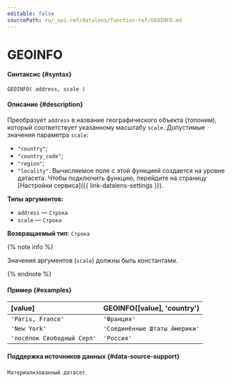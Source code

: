 ```yaml
---
editable: false
sourcePath: ru/_api-ref/datalens/function-ref/GEOINFO.md
---
```


# GEOINFO



#### Синтаксис {#syntax}


```
GEOINFO( address, scale )
```

#### Описание {#description}
 Преобразует `address` в название географического объекта (топоним), который соответствует указанному масштабу `scale`. 
 Допустимые значения параметра `scale`: 
 - `"country"`; 
 - `"country_code"`; 
 - `"region"`; 
 - `"locality"`. 
 Вычисляемое поле с этой функцией создается на уровне датасета. 
 Чтобы подключить функцию, перейдите на страницу [Настройки сервиса]({{ link-datalens-settings }}). 

**Типы аргументов:**
- `address` — `Строка`
- `scale` — `Строка`


**Возвращаемый тип**: `Строка`

{% note info %}

Значения аргументов (`scale`) должны быть константами.

{% endnote %}


#### Пример {#examples}



| **[value]**                | **GEOINFO([value], 'country')**   |
|:---------------------------|:----------------------------------|
| `'Paris, France'`          | `'Франция'`                       |
| `'New York'`               | `'Соединённые Штаты Америки'`     |
| `'посёлок Свободный Серп'` | `'Россия'`                        |




#### Поддержка источников данных {#data-source-support}

`Материализованный датасет`.
